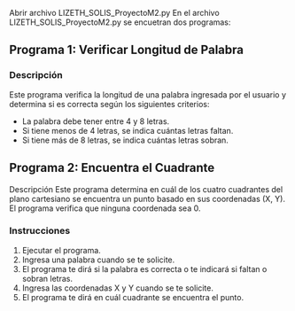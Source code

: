 Abrir archivo LIZETH_SOLIS_ProyectoM2.py 
En el archivo LIZETH_SOLIS_ProyectoM2.py se encuetran dos programas:
## Programa 1: Verificar Longitud de Palabra

### Descripción
Este programa verifica la longitud de una palabra ingresada por el usuario y determina si es correcta según los siguientes criterios:
- La palabra debe tener entre 4 y 8 letras.
- Si tiene menos de 4 letras, se indica cuántas letras faltan.
- Si tiene más de 8 letras, se indica cuántas letras sobran.

## Programa 2: Encuentra el Cuadrante
Descripción
Este programa determina en cuál de los cuatro cuadrantes del plano cartesiano se encuentra un punto basado en sus coordenadas (X, Y). El programa verifica que ninguna coordenada sea 0.
### Instrucciones
1. Ejecutar el programa.
2. Ingresa una palabra cuando se te solicite.
3. El programa te dirá si la palabra es correcta o te indicará si faltan o sobran letras.
4. Ingresa las coordenadas X y Y cuando se te solicite.
5. El programa te dirá en cuál cuadrante se encuentra el punto.
